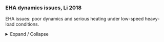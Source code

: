 ### EHA dynamics issues, Li 2018

EHA issues: poor dynamics and serious heating under low-speed heavy-load conditions.

<details markdown='1'><summary>Expand / Collapse</summary>

### links
1. [electrohydrostatic_actuator](electrohydrostatic_actuator.md) - topic.  
2. [eha_dynamics_improvement_li_2018](eha_dynamics_improvement_li_2018.md) - suggestions.

### sources
> Zhihui LI, Yaoxing SHANG, Zongxia JIAO та ін. “Analysis of the dynamic performance of an electro-hydrostatic actuator and improvement methods”. В: Chinese Journal of Aeronautics 31.12 (2018), с. 2312—2320.
ISSN: 1000-9361. DOI: https://doi.org/10.1016/j.cja.2018.03.014.

</details>
